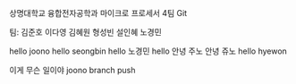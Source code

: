 상명대학교 융합전자공학과 마이크로 프로세서 4팀 Git

팀:
    김준호
    이다영
    김혜원
    형성빈
    설인혜
    노경민

hello joono
hello seongbin
hello 노경민
hello 
안녕 주노
안녕 쥬노
hello hyewon

이게 무슨 일이야
joono branch push